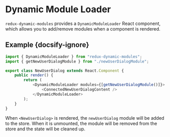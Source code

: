 # Dynamic Module Loader

`redux-dynamic-modules` provides a `DynamicModuleLoader` React component, which allows you to add/remove modules when a component is rendered.

## Example {docsify-ignore}

```typescript
import { DynamicModuleLoader } from "redux-dynamic-modules";
import { getNewUserDialogModule } from "./newUserDialogModule";

export class NewUserDialog extends React.Component {
    public render() {
        return (
            <DynamicModuleLoader modules={[getNewUserDialogModule()]}>
                <ConnectedNewUserDialogContent />
            </DynamicModuleLoader>
        );
    }
}
```

When `<NewUserDialog>` is rendered, the `newUserDialog` module will be added to the store. When it is unmounted, the module will be removed from the store and the state will be cleaned up.
